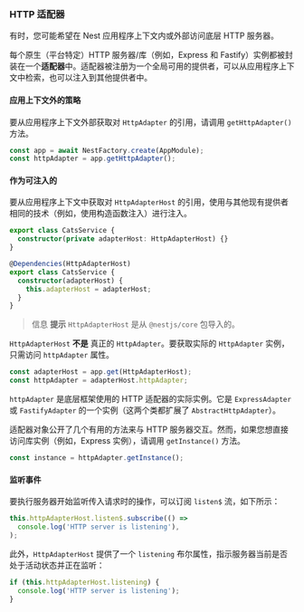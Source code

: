### HTTP 适配器

有时，您可能希望在 Nest 应用程序上下文内或外部访问底层 HTTP 服务器。

每个原生（平台特定）HTTP 服务器/库（例如，Express 和 Fastify）实例都被封装在一个**适配器**中。适配器被注册为一个全局可用的提供者，可以从应用程序上下文中检索，也可以注入到其他提供者中。

#### 应用上下文外的策略

要从应用程序上下文外部获取对 `HttpAdapter` 的引用，请调用 `getHttpAdapter()` 方法。

```typescript
const app = await NestFactory.create(AppModule);
const httpAdapter = app.getHttpAdapter();
```

#### 作为可注入的

要从应用程序上下文中获取对 `HttpAdapterHost` 的引用，使用与其他现有提供者相同的技术（例如，使用构造函数注入）进行注入。

```typescript
export class CatsService {
  constructor(private adapterHost: HttpAdapterHost) {}
}
```

```typescript
@Dependencies(HttpAdapterHost)
export class CatsService {
  constructor(adapterHost) {
    this.adapterHost = adapterHost;
  }
}
```

> 信息 **提示** `HttpAdapterHost` 是从 `@nestjs/core` 包导入的。

`HttpAdapterHost` **不是** 真正的 `HttpAdapter`。要获取实际的 `HttpAdapter` 实例，只需访问 `httpAdapter` 属性。

```typescript
const adapterHost = app.get(HttpAdapterHost);
const httpAdapter = adapterHost.httpAdapter;
```

`httpAdapter` 是底层框架使用的 HTTP 适配器的实际实例。它是 `ExpressAdapter` 或 `FastifyAdapter` 的一个实例（这两个类都扩展了 `AbstractHttpAdapter`）。

适配器对象公开了几个有用的方法来与 HTTP 服务器交互。然而，如果您想直接访问库实例（例如，Express 实例），请调用 `getInstance()` 方法。

```typescript
const instance = httpAdapter.getInstance();
```

#### 监听事件

要执行服务器开始监听传入请求时的操作，可以订阅 `listen$` 流，如下所示：

```typescript
this.httpAdapterHost.listen$.subscribe(() => 
  console.log('HTTP server is listening'),
);
```

此外，`HttpAdapterHost` 提供了一个 `listening` 布尔属性，指示服务器当前是否处于活动状态并正在监听：

```typescript
if (this.httpAdapterHost.listening) {
  console.log('HTTP server is listening');
}
```